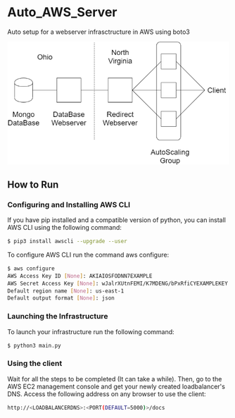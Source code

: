 # Auto_AWS_Server
Auto setup for a webserver infrasctructure in AWS using boto3

<p align="center">
  <img src="Infrastructure.png" title="Infrastructure">
</p>

## How to Run

### Configuring and Installing AWS CLI

If you have pip installed and a compatible version of python, you can install AWS CLI using the following command:
```bash
$ pip3 install awscli --upgrade --user
```
To configure AWS CLI run the command aws configure:
```bash
$ aws configure
AWS Access Key ID [None]: AKIAIOSFODNN7EXAMPLE
AWS Secret Access Key [None]: wJalrXUtnFEMI/K7MDENG/bPxRfiCYEXAMPLEKEY
Default region name [None]: us-east-1
Default output format [None]: json
```

### Launching the Infrastructure

To launch your infrastructure run the following command:
```bash
$ python3 main.py
```

### Using the client

Wait for all the steps to be completed (It can take a while). Then, go to the AWS EC2 management console and get your newly created loadbalancer's DNS. Access the following address on any browser to use the client:
```bash
http://<LOADBALANCERDNS>:<PORT(DEFAULT=5000)>/docs
```
